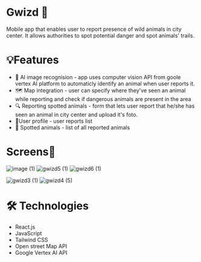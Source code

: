 # Gwizd 🌳
Mobile app that enables user to report presence of wild animals in city center. It allows authorities to spot potential danger and spot animals' trails. 

# 💡Features 
- 🤖 AI image recognision - app uses computer vision API from goole vertex AI platform to automaticly identify an animal when user reports it.
- 🗺️ Map integration - user can specify where they've seen an animal while reporting and check if dangerous animals are present in the area
- 🔍 Reporting spotted animals - form that lets user report that he/she has seen an animal in city center and upload it's foto.
- 📱User profile - user reports list
- 🐗 Spotted animals - list of all reported animals

# Screens📱
![image (1)](https://github.com/user-attachments/assets/3b150050-4ad1-4490-ae17-9529f48076be)
![gwizd5 (1)](https://github.com/user-attachments/assets/d64b7e25-dd14-4ac5-bb43-a464bd189766)
![gwizd6 (1)](https://github.com/user-attachments/assets/4e9e51ad-8c83-43fd-80ee-6579c8042333)

![gwizd3 (1)](https://github.com/user-attachments/assets/b7548516-5ba9-41bd-a9c7-bdd135908790)
![gwizd4 (5)](https://github.com/user-attachments/assets/095ed398-e1a1-436d-97b4-4115b386239f)





# 🛠️ Technologies 
- React.js
- JavaScript
- Tailwind CSS
- Open street Map API
- Google Vertex AI API
